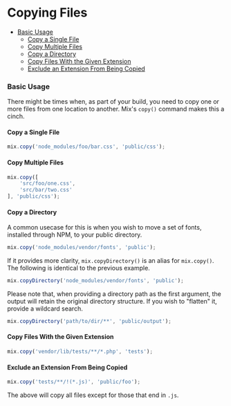 # Copying Files

- [Basic Usage](#basic-usage)
    - [Copy a Single File](#copy-a-single-file)
    - [Copy Multiple Files](#copy-multiple-files)
    - [Copy a Directory](#copy-a-directory)
    - [Copy Files With the Given Extension](#copy-files-with-the-given-extension)
    - [Exclude an Extension From Being Copied](#exclude-an-extension-from-being-copied)

### Basic Usage

There might be times when, as part of your build, you need to copy one or more files from one location to another. Mix's `copy()` command makes this a cinch.

#### Copy a Single File

```js
mix.copy('node_modules/foo/bar.css', 'public/css');
```

#### Copy Multiple Files

```js
mix.copy([
    'src/foo/one.css',
    'src/bar/two.css'
], 'public/css');
```

#### Copy a Directory

A common usecase for this is when you wish to move a set of fonts, installed through NPM, to your public directory.

```js
mix.copy('node_modules/vendor/fonts', 'public');
```

If it provides more clarity, `mix.copyDirectory()` is an alias for `mix.copy()`. The following is identical to the previous example.

```js
mix.copyDirectory('node_modules/vendor/fonts', 'public');
```

Please note that, when providing a directory path as the first argument, the output will retain the original directory structure. If you wish to "flatten" it, provide a wildcard search.

```js
mix.copyDirectory('path/to/dir/**', 'public/output');
```

#### Copy Files With the Given Extension

```js
mix.copy('vendor/lib/tests/**/*.php', 'tests');
```

#### Exclude an Extension From Being Copied

```js
mix.copy('tests/**/!(*.js)', 'public/foo');
```

The above will copy all files except for those that end in `.js`.
